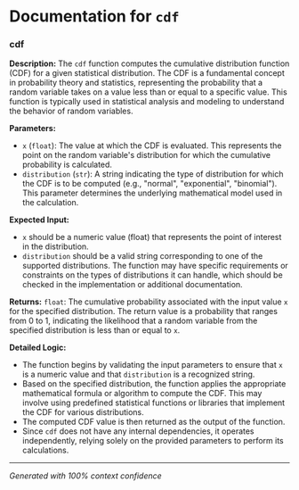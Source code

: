# Documentation for `cdf`

### cdf

**Description:**
The `cdf` function computes the cumulative distribution function (CDF) for a given statistical distribution. The CDF is a fundamental concept in probability theory and statistics, representing the probability that a random variable takes on a value less than or equal to a specific value. This function is typically used in statistical analysis and modeling to understand the behavior of random variables.

**Parameters:**
- `x` (`float`): The value at which the CDF is evaluated. This represents the point on the random variable's distribution for which the cumulative probability is calculated.
- `distribution` (`str`): A string indicating the type of distribution for which the CDF is to be computed (e.g., "normal", "exponential", "binomial"). This parameter determines the underlying mathematical model used in the calculation.

**Expected Input:**
- `x` should be a numeric value (float) that represents the point of interest in the distribution.
- `distribution` should be a valid string corresponding to one of the supported distributions. The function may have specific requirements or constraints on the types of distributions it can handle, which should be checked in the implementation or additional documentation.

**Returns:**
`float`: The cumulative probability associated with the input value `x` for the specified distribution. The return value is a probability that ranges from 0 to 1, indicating the likelihood that a random variable from the specified distribution is less than or equal to `x`.

**Detailed Logic:**
- The function begins by validating the input parameters to ensure that `x` is a numeric value and that `distribution` is a recognized string.
- Based on the specified distribution, the function applies the appropriate mathematical formula or algorithm to compute the CDF. This may involve using predefined statistical functions or libraries that implement the CDF for various distributions.
- The computed CDF value is then returned as the output of the function.
- Since `cdf` does not have any internal dependencies, it operates independently, relying solely on the provided parameters to perform its calculations.

---
*Generated with 100% context confidence*
